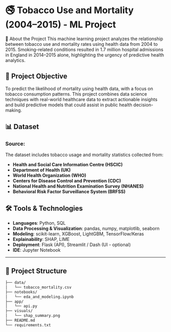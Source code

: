 # 🚭 Tobacco Use and Mortality (2004–2015) - ML Project

🧾 About the Project
This machine learning project analyzes the relationship between tobacco use and mortality rates using health data from 2004 to 2015. Smoking-related conditions resulted in 1.7 million hospital admissions in England in 2014–2015 alone, highlighting the urgency of predictive health analytics.

## 📌 Project Objective
To predict the likelihood of mortality using health data, with a focus on tobacco consumption patterns. This project combines data science techniques with real-world healthcare data to extract actionable insights and build predictive models that could assist in public health decision-making.

## 📊 Dataset
### Source:
The dataset includes tobacco usage and mortality statistics collected from:
- **Health and Social Care Information Centre (HSCIC)**
- **Department of Health (UK)**
- **World Health Organization (WHO)**
- **Centers for Disease Control and Prevention (CDC)**
- **National Health and Nutrition Examination Survey (NHANES)**
- **Behavioral Risk Factor Surveillance System (BRFSS)**

## 🛠️ Tools & Technologies

- **Languages**: Python, SQL  
- **Data Processing & Visualization**: pandas, numpy, matplotlib, seaborn  
- **Modeling**: scikit-learn, XGBoost, LightGBM, TensorFlow/Keras  
- **Explainability**: SHAP, LIME  
- **Deployment**: Flask (API), Streamlit / Dash (UI - optional)  
- **IDE**: Jupyter Notebook
---

## 📁 Project Structure

```bash
├── data/
│   └── tobacco_mortality.csv
├── notebooks/
│   └── eda_and_modeling.ipynb
├── app/
│   └── api.py
├── visuals/
│   └── shap_summary.png
├── README.md
└── requirements.txt
